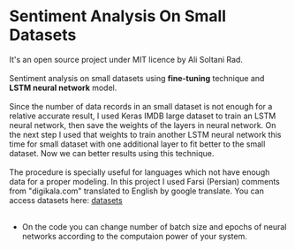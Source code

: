 # Sentiment Analysis On Small Datasets
It's an open source project under MIT licence by Ali Soltani Rad.  <br/><br/>Sentiment analysis on small datasets using <b>fine-tuning</b> technique and <b>LSTM neural network</b> model.  <br/><br/>
Since the number of data records in an small dataset is not enough for a relative accurate result, I used Keras IMDB large dataset to train an LSTM neural network, then save the weights of the layers in neural network. On the next step I used that weights to train another LSTM neural network this time for small dataset with one additional layer to fit better to the small dataset. Now we can better results using this technique.  <br/><br/>
The procedure is specially useful for languages which not have enough data for a proper modeling. In this project I used Farsi (Persian) comments from "digikala.com" translated to English by google translate. You can access datasets here: [datasets](https://github.com/alisoltanirad/Sentiment-Analysis-Farsi-Dataset)  <br/><br/>
* On the code you can change number of batch size and epochs of neural networks according to the computaion power of your system.  <br/><br/>
